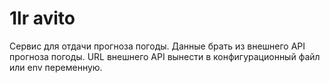 # 1lr avito
Cервис для отдачи прогноза погоды.
Данные брать из внешнего API прогноза погоды. 
URL внешнего API вынести в конфигурационный файл или env переменную.
